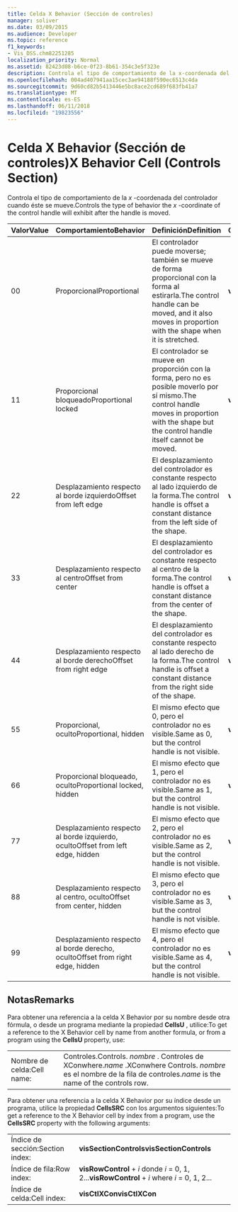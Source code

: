 ```yaml
---
title: Celda X Behavior (Sección de controles)
manager: soliver
ms.date: 03/09/2015
ms.audience: Developer
ms.topic: reference
f1_keywords:
- Vis_DSS.chm82251285
localization_priority: Normal
ms.assetid: 82423d08-b6ce-0f23-8b61-354c3e5f323e
description: Controla el tipo de comportamiento de la x-coordenada del controlador cuando éste se mueve.
ms.openlocfilehash: 004ad407941aa15cec3ae94188f590ec6513c4da
ms.sourcegitcommit: 9d60cd82b5413446e5bc8ace2cd689f683fb41a7
ms.translationtype: MT
ms.contentlocale: es-ES
ms.lasthandoff: 06/11/2018
ms.locfileid: "19823556"
---
```

# <a name="x-behavior-cell-controls-section"></a><span data-ttu-id="68ff4-103">Celda X Behavior (Sección de controles)</span><span class="sxs-lookup"><span data-stu-id="68ff4-103">X Behavior Cell (Controls Section)</span></span>

<span data-ttu-id="68ff4-104">Controla el tipo de comportamiento de la *x* -coordenada del controlador cuando éste se mueve.</span><span class="sxs-lookup"><span data-stu-id="68ff4-104">Controls the type of behavior the  *x*  -coordinate of the control handle will exhibit after the handle is moved.</span></span> 
  
|<span data-ttu-id="68ff4-105">**Valor**</span><span class="sxs-lookup"><span data-stu-id="68ff4-105">**Value**</span></span>|<span data-ttu-id="68ff4-106">**Comportamiento**</span><span class="sxs-lookup"><span data-stu-id="68ff4-106">**Behavior**</span></span>|<span data-ttu-id="68ff4-107">**Definición**</span><span class="sxs-lookup"><span data-stu-id="68ff4-107">**Definition**</span></span>|<span data-ttu-id="68ff4-108">**Constante de automatización**</span><span class="sxs-lookup"><span data-stu-id="68ff4-108">**Automation constant**</span></span>|
|:-----|:-----|:-----|:-----|
| <span data-ttu-id="68ff4-109">0</span><span class="sxs-lookup"><span data-stu-id="68ff4-109">0</span></span>  <br/> | <span data-ttu-id="68ff4-110">Proporcional</span><span class="sxs-lookup"><span data-stu-id="68ff4-110">Proportional</span></span>  <br/> | <span data-ttu-id="68ff4-111">El controlador puede moverse; también se mueve de forma proporcional con la forma al estirarla.</span><span class="sxs-lookup"><span data-stu-id="68ff4-111">The control handle can be moved, and it also moves in proportion with the shape when it is stretched.</span></span>  <br/> |<span data-ttu-id="68ff4-112">**visCtlProportional**</span><span class="sxs-lookup"><span data-stu-id="68ff4-112">**visCtlProportional**</span></span> <br/> |
| <span data-ttu-id="68ff4-113">1</span><span class="sxs-lookup"><span data-stu-id="68ff4-113">1</span></span>  <br/> | <span data-ttu-id="68ff4-114">Proporcional bloqueado</span><span class="sxs-lookup"><span data-stu-id="68ff4-114">Proportional locked</span></span>  <br/> | <span data-ttu-id="68ff4-115">El controlador se mueve en proporción con la forma, pero no es posible moverlo por sí mismo.</span><span class="sxs-lookup"><span data-stu-id="68ff4-115">The control handle moves in proportion with the shape but the control handle itself cannot be moved.</span></span>  <br/> |<span data-ttu-id="68ff4-116">**visCtlLocked**</span><span class="sxs-lookup"><span data-stu-id="68ff4-116">**visCtlLocked**</span></span> <br/> |
| <span data-ttu-id="68ff4-117">2</span><span class="sxs-lookup"><span data-stu-id="68ff4-117">2</span></span>  <br/> | <span data-ttu-id="68ff4-118">Desplazamiento respecto al borde izquierdo</span><span class="sxs-lookup"><span data-stu-id="68ff4-118">Offset from left edge</span></span>  <br/> | <span data-ttu-id="68ff4-119">El desplazamiento del controlador es constante respecto al lado izquierdo de la forma.</span><span class="sxs-lookup"><span data-stu-id="68ff4-119">The control handle is offset a constant distance from the left side of the shape.</span></span>  <br/> |<span data-ttu-id="68ff4-120">**visCtlOffsetMin**</span><span class="sxs-lookup"><span data-stu-id="68ff4-120">**visCtlOffsetMin**</span></span> <br/> |
| <span data-ttu-id="68ff4-121">3</span><span class="sxs-lookup"><span data-stu-id="68ff4-121">3</span></span>  <br/> | <span data-ttu-id="68ff4-122">Desplazamiento respecto al centro</span><span class="sxs-lookup"><span data-stu-id="68ff4-122">Offset from center</span></span>  <br/> | <span data-ttu-id="68ff4-123">El desplazamiento del controlador es constante respecto al centro de la forma.</span><span class="sxs-lookup"><span data-stu-id="68ff4-123">The control handle is offset a constant distance from the center of the shape.</span></span>  <br/> |<span data-ttu-id="68ff4-124">**visCtlOffsetMid**</span><span class="sxs-lookup"><span data-stu-id="68ff4-124">**visCtlOffsetMid**</span></span> <br/> |
| <span data-ttu-id="68ff4-125">4</span><span class="sxs-lookup"><span data-stu-id="68ff4-125">4</span></span>  <br/> | <span data-ttu-id="68ff4-126">Desplazamiento respecto al borde derecho</span><span class="sxs-lookup"><span data-stu-id="68ff4-126">Offset from right edge</span></span>  <br/> | <span data-ttu-id="68ff4-127">El desplazamiento del controlador es constante respecto al lado derecho de la forma.</span><span class="sxs-lookup"><span data-stu-id="68ff4-127">The control handle is offset a constant distance from the right side of the shape.</span></span>  <br/> |<span data-ttu-id="68ff4-128">**visCtlOffsetMax**</span><span class="sxs-lookup"><span data-stu-id="68ff4-128">**visCtlOffsetMax**</span></span> <br/> |
| <span data-ttu-id="68ff4-129">5</span><span class="sxs-lookup"><span data-stu-id="68ff4-129">5</span></span>  <br/> | <span data-ttu-id="68ff4-130">Proporcional, oculto</span><span class="sxs-lookup"><span data-stu-id="68ff4-130">Proportional, hidden</span></span>  <br/> | <span data-ttu-id="68ff4-131">El mismo efecto que 0, pero el controlador no es visible.</span><span class="sxs-lookup"><span data-stu-id="68ff4-131">Same as 0, but the control handle is not visible.</span></span>  <br/> |<span data-ttu-id="68ff4-132">**visCtlProportionalHidden**</span><span class="sxs-lookup"><span data-stu-id="68ff4-132">**visCtlProportionalHidden**</span></span> <br/> |
| <span data-ttu-id="68ff4-133">6</span><span class="sxs-lookup"><span data-stu-id="68ff4-133">6</span></span>  <br/> | <span data-ttu-id="68ff4-134">Proporcional bloqueado, oculto</span><span class="sxs-lookup"><span data-stu-id="68ff4-134">Proportional locked, hidden</span></span>  <br/> | <span data-ttu-id="68ff4-135">El mismo efecto que 1, pero el controlador no es visible.</span><span class="sxs-lookup"><span data-stu-id="68ff4-135">Same as 1, but the control handle is not visible.</span></span>  <br/> |<span data-ttu-id="68ff4-136">**visCtlLockedHiddenv**</span><span class="sxs-lookup"><span data-stu-id="68ff4-136">**visCtlLockedHiddenv**</span></span> <br/> |
| <span data-ttu-id="68ff4-137">7</span><span class="sxs-lookup"><span data-stu-id="68ff4-137">7</span></span>  <br/> | <span data-ttu-id="68ff4-138">Desplazamiento respecto al borde izquierdo, oculto</span><span class="sxs-lookup"><span data-stu-id="68ff4-138">Offset from left edge, hidden</span></span>  <br/> | <span data-ttu-id="68ff4-139">El mismo efecto que 2, pero el controlador no es visible.</span><span class="sxs-lookup"><span data-stu-id="68ff4-139">Same as 2, but the control handle is not visible.</span></span>  <br/> |<span data-ttu-id="68ff4-140">**visCtlOffsetMinHidden**</span><span class="sxs-lookup"><span data-stu-id="68ff4-140">**visCtlOffsetMinHidden**</span></span> <br/> |
| <span data-ttu-id="68ff4-141">8</span><span class="sxs-lookup"><span data-stu-id="68ff4-141">8</span></span>  <br/> | <span data-ttu-id="68ff4-142">Desplazamiento respecto al centro, oculto</span><span class="sxs-lookup"><span data-stu-id="68ff4-142">Offset from center, hidden</span></span>  <br/> | <span data-ttu-id="68ff4-143">El mismo efecto que 3, pero el controlador no es visible.</span><span class="sxs-lookup"><span data-stu-id="68ff4-143">Same as 3, but the control handle is not visible.</span></span>  <br/> |<span data-ttu-id="68ff4-144">**visCtlOffsetMidHidden**</span><span class="sxs-lookup"><span data-stu-id="68ff4-144">**visCtlOffsetMidHidden**</span></span> <br/> |
| <span data-ttu-id="68ff4-145">9</span><span class="sxs-lookup"><span data-stu-id="68ff4-145">9</span></span>  <br/> | <span data-ttu-id="68ff4-146">Desplazamiento respecto al borde derecho, oculto</span><span class="sxs-lookup"><span data-stu-id="68ff4-146">Offset from right edge, hidden</span></span>  <br/> | <span data-ttu-id="68ff4-147">El mismo efecto que 4, pero el controlador no es visible.</span><span class="sxs-lookup"><span data-stu-id="68ff4-147">Same as 4, but the control handle is not visible.</span></span>  <br/> |<span data-ttu-id="68ff4-148">**visCtlOffsetMaxHidden**</span><span class="sxs-lookup"><span data-stu-id="68ff4-148">**visCtlOffsetMaxHidden**</span></span> <br/> |
   
## <a name="remarks"></a><span data-ttu-id="68ff4-149">Notas</span><span class="sxs-lookup"><span data-stu-id="68ff4-149">Remarks</span></span>

<span data-ttu-id="68ff4-150">Para obtener una referencia a la celda X Behavior por su nombre desde otra fórmula, o desde un programa mediante la propiedad **CellsU** , utilice:</span><span class="sxs-lookup"><span data-stu-id="68ff4-150">To get a reference to the X Behavior cell by name from another formula, or from a program using the **CellsU** property, use:</span></span> 
  
|||
|:-----|:-----|
| <span data-ttu-id="68ff4-151">Nombre de celda:</span><span class="sxs-lookup"><span data-stu-id="68ff4-151">Cell name:</span></span>  <br/> | <span data-ttu-id="68ff4-152">Controles.</span><span class="sxs-lookup"><span data-stu-id="68ff4-152">Controls.</span></span>  <span data-ttu-id="68ff4-153">*nombre* . Controles de XConwhere.</span><span class="sxs-lookup"><span data-stu-id="68ff4-153">*name*  .XConwhere Controls.</span></span>  <span data-ttu-id="68ff4-154">*nombre* es el nombre de la fila de controles.</span><span class="sxs-lookup"><span data-stu-id="68ff4-154">*name*  is the name of the controls row.</span></span>  <br/> |
   
<span data-ttu-id="68ff4-155">Para obtener una referencia a la celda X Behavior por su índice desde un programa, utilice la propiedad **CellsSRC** con los argumentos siguientes:</span><span class="sxs-lookup"><span data-stu-id="68ff4-155">To get a reference to the X Behavior cell by index from a program, use the **CellsSRC** property with the following arguments:</span></span> 
  
|||
|:-----|:-----|
| <span data-ttu-id="68ff4-156">Índice de sección:</span><span class="sxs-lookup"><span data-stu-id="68ff4-156">Section index:</span></span>  <br/> |<span data-ttu-id="68ff4-157">**visSectionControls**</span><span class="sxs-lookup"><span data-stu-id="68ff4-157">**visSectionControls**</span></span> <br/> |
| <span data-ttu-id="68ff4-158">Índice de fila:</span><span class="sxs-lookup"><span data-stu-id="68ff4-158">Row index:</span></span>  <br/> |<span data-ttu-id="68ff4-159">**visRowControl** +  *i* donde *i* = 0, 1, 2...</span><span class="sxs-lookup"><span data-stu-id="68ff4-159">**visRowControl** +  *i*            where  *i*  = 0, 1, 2...</span></span>  <br/> |
| <span data-ttu-id="68ff4-160">Índice de celda:</span><span class="sxs-lookup"><span data-stu-id="68ff4-160">Cell index:</span></span>  <br/> |<span data-ttu-id="68ff4-161">**visCtlXCon**</span><span class="sxs-lookup"><span data-stu-id="68ff4-161">**visCtlXCon**</span></span> <br/> |
   

